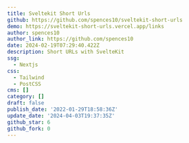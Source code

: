 ```yaml
---
title: Sveltekit Short Urls
github: https://github.com/spences10/sveltekit-short-urls
demo: https://sveltekit-short-urls.vercel.app/links
author: spences10
author_link: https://github.com/spences10
date: 2024-02-19T07:29:40.422Z
description: Short URLs with SvelteKit
ssg:
  - Nextjs
css:
  - Tailwind
  - PostCSS
cms: []
category: []
draft: false
publish_date: '2022-01-29T18:58:36Z'
update_date: '2024-04-03T19:37:35Z'
github_star: 6
github_fork: 0
---
```

